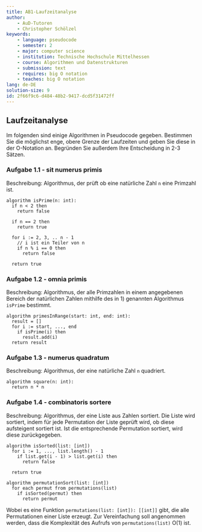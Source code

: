 ```yaml
---
title: AB1-Laufzeitanalyse
author:
    - AuD-Tutoren
    - Christopher Schölzel
keywords:
    - language: pseudocode
    - semester: 2
    - major: computer science
    - institution: Technische Hochschule Mittelhessen
    - course: Algorithmen und Datenstrukturen
    - submission: text
    - requires: big O notation
    - teaches: big O notation
lang: de-DE
solution-size: 9
id: 2f66f9c6-d484-48b2-9417-dcd5f31472ff
---
```


## Laufzeitanalyse

 Im folgenden sind einige Algorithmen in Pseudocode gegeben. Bestimmen Sie die möglichst enge, obere Grenze der Laufzeiten und geben Sie diese in der O-Notation an. Begründen Sie außerdem Ihre Entscheidung in 2-3 Sätzen.

### Aufgabe 1.1 - sit numerus primis

Beschreibung: Algorithmus, der prüft ob eine natürliche Zahl `n` eine Primzahl ist.

```
algorithm isPrime(n: int):
  if n < 2 then
    return false

  if n == 2 then
    return true

  for i := 2, 3, .. n - 1
    // i ist ein Teiler von n
    if n % i == 0 then
      return false

  return true
```

### Aufgabe 1.2 - omnia primis

Beschreibung: Algorithmus, der alle Primzahlen in einem angegebenen Bereich der natürlichen Zahlen mithilfe des in 1) genannten Algorithmus `isPrime` bestimmt.

```
algorithm primesInRange(start: int, end: int):
  result = []
  for i := start, ..., end
    if isPrime(i) then
      result.add(i)
  return result
```

### Aufgabe 1.3 - numerus quadratum

Beschreibung: Algorithmus, der eine natürliche Zahl `n` quadriert.

```
algorithm square(n: int):
  return n * n
```

### Aufgabe 1.4 - combinatoris sortere

Beschreibung: Algorithmus, der eine Liste aus Zahlen sortiert. Die Liste wird sortiert, indem für jede Permutation der Liste geprüft wird, ob diese aufsteigent sortiert ist. Ist die entsprechende Permutation sortiert, wird diese zurückgegeben.

```
algorithm isSorted(list: [int])
  for i := 1, ..., list.length() - 1
    if list.get(i - 1) > list.get(i) then
      return false

  return true
```

```
algorithm permutationSort(list: [int])
  for each permut from permutations(list)
    if isSorted(permut) then
      return permut
```

Wobei es eine Funktion `permutations(list: [int]): [[int]]` gibt, die alle Permutationen einer Liste erzeugt. Zur Vereinfachung soll angenommen werden, dass die Komplexität des Aufrufs von `permutations(list)` O(1) ist.
